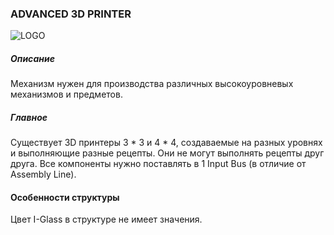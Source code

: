 ### ADVANCED 3D PRINTER

![LOGO](https://cdn.discordapp.com/attachments/916393114166525974/939221716226437130/Adv3DPrint.png)

##### Описание

Механизм нужен для производства различных высокоуровневых механизмов и предметов.

##### Главное

Существует 3D принтеры 3 * 3 и 4 * 4, создаваемые на разных уровнях и выполняющие разные рецепты. Они не могут выполнять рецепты друг друга.
Все компоненты нужно поставлять в 1 Input Bus (в отличие от Assembly Line).

#### Особенности структуры

Цвет I-Glass в структуре не имеет значения.
